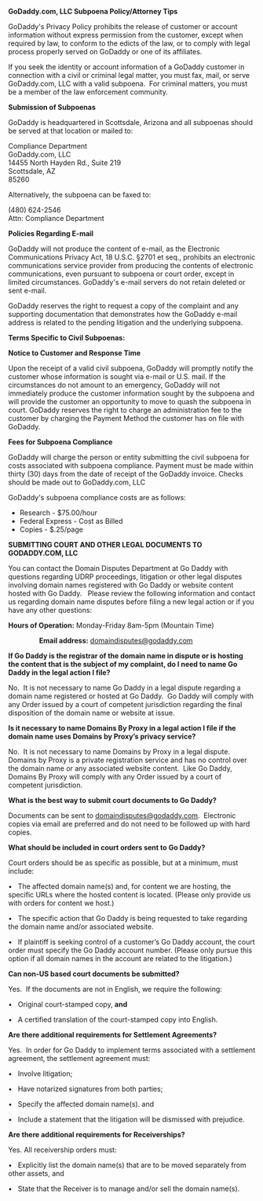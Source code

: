 **GoDaddy.com, LLC Subpoena Policy/Attorney Tips**

GoDaddy's Privacy Policy prohibits the release of customer or account information without express permission from the customer, except when required by law, to conform to the edicts of the law, or to comply with legal process properly served on GoDaddy or one of its affiliates.

If you seek the identity or account information of a GoDaddy customer in connection with a civil or criminal legal matter, you must fax, mail, or serve GoDaddy.com, LLC with a valid subpoena.  For criminal matters, you must be a member of the law enforcement community.

**Submission of Subpoenas**

GoDaddy is headquartered in Scottsdale, Arizona and all subpoenas should be served at that location or mailed to:

Compliance Department  
GoDaddy.com, LLC  
14455 North Hayden Rd., Suite 219  
Scottsdale, AZ  
85260

Alternatively, the subpoena can be faxed to:

(480) 624-2546  
Attn: Compliance Department

**Policies Regarding E-mail**

GoDaddy will not produce the content of e-mail, as the Electronic Communications Privacy Act, 18 U.S.C. §2701 et seq., prohibits an electronic communications service provider from producing the contents of electronic communications, even pursuant to subpoena or court order, except in limited circumstances. GoDaddy's e-mail servers do not retain deleted or sent e-mail.

GoDaddy reserves the right to request a copy of the complaint and any supporting documentation that demonstrates how the GoDaddy e-mail address is related to the pending litigation and the underlying subpoena.

**Terms Specific to Civil Subpoenas:**

**Notice to Customer and Response Time**

Upon the receipt of a valid civil subpoena, GoDaddy will promptly notify the customer whose information is sought via e-mail or U.S. mail. If the circumstances do not amount to an emergency, GoDaddy will not immediately produce the customer information sought by the subpoena and will provide the customer an opportunity to move to quash the subpoena in court. GoDaddy reserves the right to charge an administration fee to the customer by charging the Payment Method the customer has on file with GoDaddy.

**Fees for Subpoena Compliance**

GoDaddy will charge the person or entity submitting the civil subpoena for costs associated with subpoena compliance. Payment must be made within thirty (30) days from the date of receipt of the GoDaddy invoice. Checks should be made out to GoDaddy.com, LLC

GoDaddy's subpoena compliance costs are as follows:

*   Research - $75.00/hour
*   Federal Express - Cost as Billed
*   Copies - $.25/page

**SUBMITTING COURT AND OTHER LEGAL DOCUMENTS TO GODADDY.COM, LLC**

You can contact the Domain Disputes Department at Go Daddy with questions regarding UDRP proceedings, litigation or other legal disputes involving domain names registered with Go Daddy or website content hosted with Go Daddy.   Please review the following information and contact us regarding domain name disputes before filing a new legal action or if you have any other questions:

 **Hours of Operation:** Monday-Friday 8am-5pm (Mountain Time)

                **Email address:** domaindisputes@godaddy.com     

**If Go Daddy is the registrar of the domain name in dispute or is hosting the content that is the subject of my complaint, do I need to name Go Daddy in the legal action I file?**

No.  It is not necessary to name Go Daddy in a legal dispute regarding a domain name registered or hosted at Go Daddy.  Go Daddy will comply with any Order issued by a court of competent jurisdiction regarding the final disposition of the domain name or website at issue. 

**Is it necessary to name Domains By Proxy in a legal action I file if the domain name uses Domains by Proxy’s privacy service?**

No.  It is not necessary to name Domains by Proxy in a legal dispute.  Domains by Proxy is a private registration service and has no control over the domain name or any associated website content.  Like Go Daddy, Domains By Proxy will comply with any Order issued by a court of competent jurisdiction.

**What is the best way to submit court documents to Go Daddy?**

Documents can be sent to domaindisputes@godaddy.com.  Electronic copies via email are preferred and do not need to be followed up with hard copies.

**What should be included in court orders sent to Go Daddy?**

Court orders should be as specific as possible, but at a minimum, must include:

•   The affected domain name(s) and, for content we are hosting, the specific URLs where the hosted content is located. (Please only provide us with orders for content we host.)

•   The specific action that Go Daddy is being requested to take regarding the domain name and/or associated website.

•   If plaintiff is seeking control of a customer’s Go Daddy account, the court order must specify the Go Daddy account number. (Please only pursue this option if all domain names in the account are related to the litigation.)

**Can non-US based court documents be submitted?**

Yes.  If the documents are not in English, we require the following:

•   Original court-stamped copy, **and**

•   A certified translation of the court-stamped copy into English.

**Are there additional requirements for Settlement Agreements?**

Yes.  In order for Go Daddy to implement terms associated with a settlement agreement, the settlement agreement must:

•   Involve litigation;

•   Have notarized signatures from both parties;

•   Specify the affected domain name(s). and

•   Include a statement that the litigation will be dismissed with prejudice.

**Are there additional requirements for Receiverships?**

Yes. All receivership orders must:

•   Explicitly list the domain name(s) that are to be moved separately from other assets, and

•   State that the Receiver is to manage and/or sell the domain name(s).